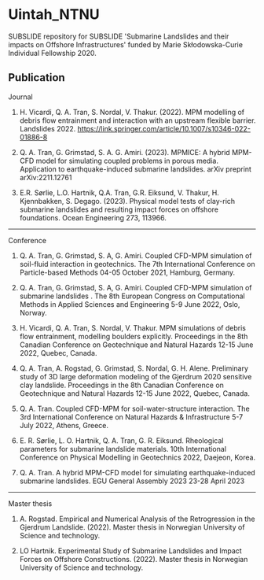 # Uintah_NTNU
SUBSLIDE repository for SUBSLIDE 'Submarine Landslides and their impacts on Offshore Infrastructures' funded by Marie Skłodowska-Curie Individual Fellowship 2020.

Publication
----------------------------------
Journal
1. H. Vicardi, Q. A. Tran, S. Nordal, V. Thakur. (2022). MPM modelling of debris flow entrainment and interaction with an upstream flexible barrier. Landslides 2022. https://link.springer.com/article/10.1007/s10346-022-01886-8

2. Q. A. Tran, G. Grimstad, S. A. G. Amiri. (2023). MPMICE: A hybrid MPM-CFD model for simulating coupled problems in porous media. Application to earthquake-induced submarine landslides. arXiv preprint arXiv:2211.12761

3. E.R. Sørlie, L.O. Hartnik, Q.A. Tran, G.R. Eiksund, V. Thakur, H. Kjennbakken, S. Degago. (2023). Physical model tests of clay-rich submarine landslides and resulting impact forces on offshore foundations. Ocean Engineering 273, 113966.
-----------------------------------
Conference
1. Q. A. Tran, G. Grimstad, S. A, G. Amiri. Coupled CFD-MPM simulation of soil-fluid interaction in geotechnics. The 7th International Conference on Particle-based Methods 04-05 October 2021, Hamburg, Germany.

2. Q. A. Tran, G. Grimstad, S. A, G. Amiri. Coupled CFD-MPM simulation of submarine landslides . The 8th European Congress on Computational Methods in Applied Sciences and Engineering 5-9 June 2022, Oslo, Norway.

3. H. Vicardi, Q. A. Tran, S. Nordal, V. Thakur. MPM simulations of debris flow entrainment, modelling boulders explicitly.  Proceedings in the 8th Canadian Conference on Geotechnique and Natural Hazards 12-15 June 2022, Quebec, Canada.
 
4. Q. A. Tran, A. Rogstad, G. Grimstad, S. Nordal, G. H. Alene. Preliminary study of 3D large deformation modeling of the Gjerdrum 2020 sensitive clay landslide.  Proceedings in the 8th Canadian Conference on Geotechnique and Natural Hazards 12-15 June 2022, Quebec, Canada.

5. Q. A. Tran. Coupled CFD-MPM for soil-water-structure interaction. The 3rd International Conference on Natural Hazards & Infrastructure  5-7 July 2022, Athens, Greece.

6. E. R. Sørlie, L. O. Hartnik, Q. A. Tran, G. R. Eiksund. Rheological parameters for submarine landslide materials. 10th International Conference on Physical Modelling in Geotechnics 2022, Daejeon, Korea.

7. Q. A. Tran. A hybrid MPM-CFD model for simulating earthquake-induced submarine landslides. EGU General Assembly 2023 23-28 April 2023
-----------------------------------
Master thesis
1. A. Rogstad. Empirical and Numerical Analysis of the Retrogression in the Gjerdrum Landslide. (2022). Master thesis in Norwegian University of Science and technology.

2. LO Hartnik. Experimental Study of Submarine Landslides and Impact Forces on Offshore Constructions. (2022). Master thesis in Norwegian University of Science and technology.
